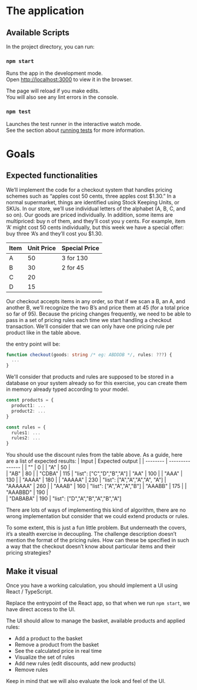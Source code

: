 # The application

## Available Scripts

In the project directory, you can run:

### `npm start`

Runs the app in the development mode.\
Open [http://localhost:3000](http://localhost:3000) to view it in the browser.

The page will reload if you make edits.\
You will also see any lint errors in the console.

### `npm test`

Launches the test runner in the interactive watch mode.\
See the section about [running tests](https://facebook.github.io/create-react-app/docs/running-tests) for more information.

# Goals

## Expected functionalities

We’ll implement the code for a checkout system that handles pricing schemes such as “apples cost 50 cents, three apples cost $1.30.”
In a normal supermarket, things are identified using Stock Keeping Units, or SKUs. In our store, we’ll use individual letters of the alphabet (A, B, C, and so on). Our goods are priced individually. In addition, some items are multipriced: buy n of them, and they’ll cost you y cents. For example, item ‘A’ might cost 50 cents individually, but this week we have a special offer: buy three ‘A’s and they’ll cost you $1.30.

| Item | Unit Price | Special Price |
| ---- | ---------- | ------------- |
| A    | 50         | 3 for 130     |
| B    | 30         | 2 for 45      |
| C    | 20         |
| D    | 15         |

Our checkout accepts items in any order, so that if we scan a B, an A, and another B, we’ll recognize the two B’s and price them at 45 (for a total price so far of 95). Because the pricing changes frequently, we need to be able to pass in a set of pricing rules each time we start handling a checkout transaction.
We'll consider that we can only have one pricing rule per product like in the table above.

the entry point will be:
```ts
function checkout(goods: string /* eg: ABDDDB */, rules: ???) {
  ...
}
```

We'll consider that products and rules are supposed to be stored in a database on your system already so for this exercise, you can create them in memory already typed according to your model.

```ts
const products = {
  product1: ...
  product2: ...
}

const rules = {
  rules1: ...
  rules2: ...
}
```

You should use the discount rules from the table above.
As a guide, here are a list of expected results:
| Input    | Expected output |
| -------- | --------------- |
| ""       | 0               |
| "A"      | 50              |	
| "AB"     | 80              |
| "CDBA"   | 115             |	"list": ["C","D","B","A"]
| "AA"     | 100             |
| "AAA"    | 130             |
| "AAAA"   | 180             |
| "AAAAA"  | 230             |	"list": ["A","A","A","A", "A"]
| "AAAAAA" | 260             |
| "AAAB"   | 160             |	"list": ["A","A","A","B"]
| "AAABB"  | 175             |
| "AAABBD" | 190             |		
| "DABABA" | 190             |	"list": ["D","A","B","A","B","A"] 

There are lots of ways of implementing this kind of algorithm, there are no wrong implementation but consider that we could extend products or rules.

To some extent, this is just a fun little problem. But underneath the covers, it’s a stealth exercise in decoupling. The challenge description doesn’t mention the format of the pricing rules. How can these be specified in such a way that the checkout doesn’t know about particular items and their pricing strategies?

## Make it visual

Once you have a working calculation, you should implement a UI using React / TypeScript.

Replace the entrypoint of the React app, so that when we run `npm start`, we have direct access to the UI.

The UI should allow to manage the basket, available products and applied rules:
* Add a product to the basket
* Remove a product from the basket
* See the calculated price in real time
* Visualize the set of rules
* Add new rules (edit discounts, add new products)
* Remove rules

Keep in mind that we will also evaluate the look and feel of the UI.